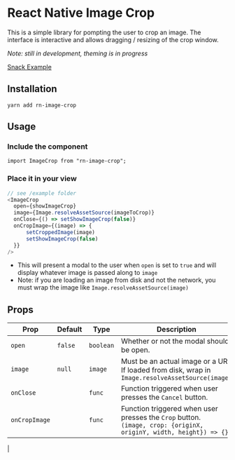 

# React Native Image Crop

This is a simple library for pompting the user to crop an image. The interface is interactive and allows dragging / resizing of the crop window.

*Note: still in development, theming is in progress*

[Snack Example](https://snack.expo.io/HkF3nY0LL)

## Installation

```
yarn add rn-image-crop
```

## Usage

### Include the component

```
import ImageCrop from "rn-image-crop";
```

### Place it in your view

```javascript
// see /example folder
<ImageCrop  
  open={showImageCrop}  
  image={Image.resolveAssetSource(imageToCrop)}  
  onClose={() => setShowImageCrop(false)}  
  onCropImage={(image) => {  
      setCroppedImage(image)  
      setShowImageCrop(false)  
  }}  
/>
```
- This will present a modal to the user when `open` is set to `true` and will display whatever image is passed along to `image`
- Note: if you are loading an image from disk and not the network, you must wrap the image like `Image.resolveAssetSource(image)`


## Props

| Prop        | Default | Type                         | Description                                                                                                                                     |
| ----------- | --------- | ---------------------------- | ----------------------------------------------------------------------------------------------------------------------------------------------- |
| `open`   | `false`     | `boolean `                     | Whether or not the modal should be open.                                                                                                                  |
| `image` | `null`     | `image` | Must be an actual image or a URI. If loaded from disk, wrap in `Image.resolveAssetSource(image)` |                                                                                      
| `onClose` |      | `func` | Function triggered when user presses the `Cancel` button. |   
| `onCropImage` |      | `func` | Function triggered when user presses the `Crop` button.<br/>`(image, crop: {originX, originY, width, height}) => {}` |   
|
